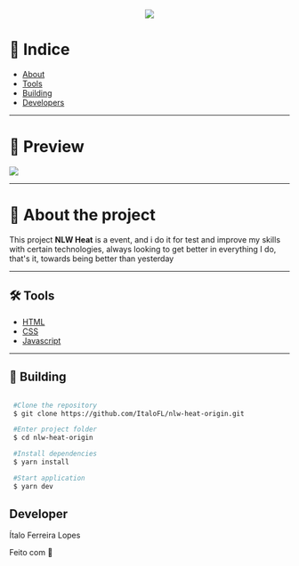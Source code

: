 <h1 align='center'>
  <img src='https://i.ytimg.com/vi/TPGZcfNVUGI/maxresdefault.jpg'>
</h1>


# 🔎 Indice 

- [About](#-about-the-project)
- [Tools](#-tools)
- [Building](#-building)
- [Developers](#-developers)

---

# 🎉 Preview

 <img src='https://cdn.discordapp.com/attachments/743206177030275115/901501890657919066/unknown.png'>

----
# 📜 About the project

This project **NLW Heat** is a event, and i do it for test and improve my skills with certain technologies, always looking to get better in everything I do, that's it, towards being better than yesterday

---

## 🛠 Tools

- [HTML]()
- [CSS]()
- [Javascript]()


---

## 📜 Building

```bash

 #Clone the repository
 $ git clone https://github.com/ItaloFL/nlw-heat-origin.git

 #Enter project folder
 $ cd nlw-heat-origin

 #Install dependencies
 $ yarn install

 #Start application
 $ yarn dev

```

## Developer

  Ítalo Ferreira Lopes



Feito com 💜

